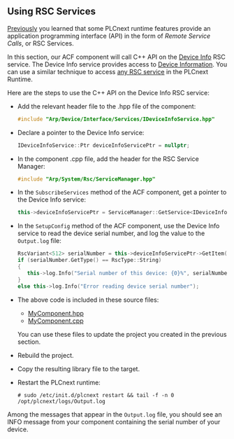 ## Using RSC Services

[Previously][rsc-services] you learned that some PLCnext runtime features provide an application programming interface (API) in the form of *Remote Service Calls*, or RSC Services.

In this section, our ACF component will call C++ API on the [Device Info][device-info] RSC service. The Device Info service provides access to [Device Information][device-info-help]. You can use a similar technique to access [any RSC service][rsc-services-list] in the PLCnext Runtime.

Here are the steps to use the C++ API on the Device Info RSC service:

- Add the relevant header file to the .hpp file of the component:

   ```cpp
   #include "Arp/Device/Interface/Services/IDeviceInfoService.hpp"
   ```

- Declare a pointer to the Device Info service:

   ```cpp
   IDeviceInfoService::Ptr deviceInfoServicePtr = nullptr;
   ```

- In the component .cpp file, add the header for the RSC Service Manager:

   ```cpp
   #include "Arp/System/Rsc/ServiceManager.hpp"
   ```

- In the `SubscribeServices` method of the ACF component, get a pointer to the Device Info service:

   ```cpp
   this->deviceInfoServicePtr = ServiceManager::GetService<IDeviceInfoService>();
   ```

- In the `SetupConfig` method of the ACF component, use the Device Info service to read the device serial number, and log the value to the `Output.log` file:

   ```cpp
   RscVariant<512> serialNumber = this->deviceInfoServicePtr->GetItem("General.SerialNumber");
   if (serialNumber.GetType() == RscType::String)
   {
      this->log.Info("Serial number of this device: {0}%", serialNumber.GetChars());
   }
   else this->log.Info("Error reading device serial number");
   ```

- The above code is included in these source files:

  - [MyComponent.hpp][component-hpp]
  - [MyComponent.cpp][component-cpp]

  You can use these files to update the project you created in the previous section.

- Rebuild the project.

- Copy the resulting library file to the target.

- Restart the PLCnext runtime:

   ```text
   # sudo /etc/init.d/plcnext restart && tail -f -n 0 /opt/plcnext/logs/Output.log
   ```

Among the messages that appear in the `Output.log` file, you should see an INFO message from your component containing the serial number of your device.

[rsc-services]: ch03-05-rsc-services.md
[rsc-services-list]: appendix-02-list-of-rsc-services.md
[device-info]: https://api.plcnext.help/api_docs_2021-0-LTS/classArp_1_1Device_1_1Interface_1_1Services_1_1IDeviceInfoService.html
[device-info-help]: https://www.plcnext.help/te/Service_Components/Remote_Service_Calls_RSC/RSC_device_interface_services.htm "PLCnext Info Center"
[component-hpp]: samples/ch04-04-using-rsc-services/MyProject/src/MyComponent.hpp
[component-cpp]: samples/ch04-04-using-rsc-services/MyProject/src/MyComponent.cpp
